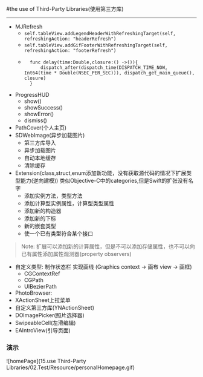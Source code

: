 #the use of Third-Party Libraries(使用第三方库)

***

- MJRefresh
	- `self.tableView.addLegendHeaderWithRefreshingTarget(self, refreshingAction: "headerRefresh")`
    - `self.tableView.addGifFooterWithRefreshingTarget(self, refreshingAction: "footerRefresh")`
    - ```
    	func delay(time:Double,closure:() ->()){
        	dispatch_after(dispatch_time(DISPATCH_TIME_NOW, Int64(time * Double(NSEC_PER_SEC))), dispatch_get_main_queue(), closure)
    	}
      ```
- ProgressHUD
	- show()
	- showSuccess()
	- showError()
	- dismiss()
- PathCover(个人主页)
- SDWebImage(异步加载图片)
	- 第三方库导入 
	- 异步加载图片
	- 自动本地缓存
	- 清除缓存
- Extension(class,struct,enum添加新功能，没有获取源代码的情况下扩展类型能力(逆向建模)) 类似Objective-C中的categories,但是Swift的扩张没有名字
	- 添加实例方法，类型方法
	- 添加计算型实例属性，计算型类型属性
	- 添加新的构造器
	- 添加新的下标
	- 新的嵌套类型
	- 使一个已有类型符合某个接口

> Note: 扩展可以添加新的计算属性，但是不可以添加存储属性，也不可以向已有属性添加属性观测器(property observers)

- 自定义类型: 制作状态栏 实现画线 (Graphics context -> 画布 view -> 画框)
	- CGContextRef
	- CGPath
	- UIBezierPath
- PhotoBrowser:
- XActionSheet上拉菜单
- 自定义第三方库(YNActionSheet)
- DOImagePicker(照片选择器)
- SwipeableCell(左滑编辑)
- EAIntroView(引导页面)

### 演示
![homePage](15.use Third-Party Libraries/02.Test/Resource/personalHomepage.gif)